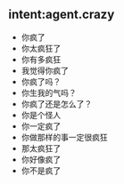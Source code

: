 ## intent:agent.crazy
- 你疯了
- 你太疯狂了
- 你有多疯狂
- 我觉得你疯了
- 你疯了吗？
- 你生我的气吗？
- 你疯了还是怎么了？
- 你是个怪人
- 你一定疯了
- 你做那样的事一定很疯狂
- 那太疯狂了
- 你好像疯了
- 你不是疯了
